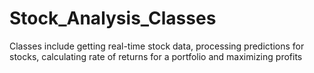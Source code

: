 # Stock_Analysis_Classes
Classes include getting real-time stock data, processing predictions for stocks, calculating rate of returns for a portfolio and maximizing profits
